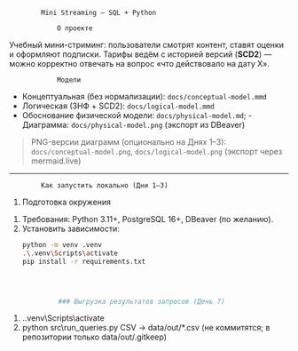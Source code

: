 			Mini Streaming — SQL + Python

				О проекте
Учебный мини-стриминг: пользователи смотрят контент, ставят оценки и оформляют подписки. Тарифы ведём с историей версий (**SCD2**) — можно корректно отвечать на вопрос «что действовало на дату X».

				Модели
- Концептуальная (без нормализации): `docs/conceptual-model.mmd`
- Логическая (3НФ + SCD2): `docs/logical-model.mmd`
- Обоснование физической модели: `docs/physical-model.md`; - Диаграмма: `docs/physical-model.png` (экспорт из DBeaver)


> PNG-версии диаграмм (опционально на Днях 1–3):  
> `docs/conceptual-model.png`, `docs/logical-model.png` (экспорт через mermaid.live)

---

			Как запустить локально (Дни 1–3)

1) Подготовка окружения
1. Требования: Python 3.11+, PostgreSQL 16+, DBeaver (по желанию).
2. Установить зависимости:
   ```bash
   python -m venv .venv
   .\.venv\Scripts\activate
   pip install -r requirements.txt



	
			### Выгрузка результатов запросов (День 7)
1) .\.venv\Scripts\activate
2) python src\run_queries.py
CSV → data/out/*.csv (не коммитятся; в репозитории только data/out/.gitkeep)
